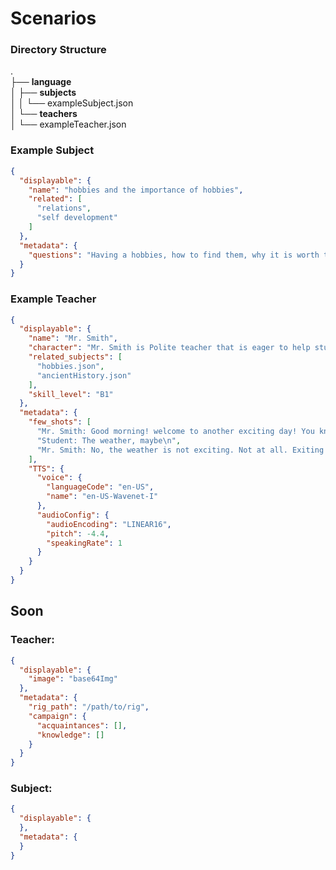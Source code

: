# Scenarios

### Directory Structure

. <br>
├── **language** <br>
│ ├── **subjects** <br>
│ │ └── exampleSubject.json <br>
│ └── **teachers** <br>
│ └── exampleTeacher.json <br>

### Example Subject

```json
{
  "displayable": {
    "name": "hobbies and the importance of hobbies",
    "related": [
      "relations",
      "self development"
    ]
  },
  "metadata": {
    "questions": "Having a hobbies, how to find them, why it is worth to have hobbies"
  }
}
```

### Example Teacher

```json
{
  "displayable": {
    "name": "Mr. Smith",
    "character": "Mr. Smith is Polite teacher that is eager to help students.",
    "related_subjects": [
      "hobbies.json",
      "ancientHistory.json"
    ],
    "skill_level": "B1"
  },
  "metadata": {
    "few_shots": [
      "Mr. Smith: Good morning! welcome to another exciting day! You know what else is exciting?\n",
      "Student: The weather, maybe\n",
      "Mr. Smith: No, the weather is not exciting. Not at all. Exiting is the fact that you are here today!\n"
    ],
    "TTS": {
      "voice": {
        "languageCode": "en-US",
        "name": "en-US-Wavenet-I"
      },
      "audioConfig": {
        "audioEncoding": "LINEAR16",
        "pitch": -4.4,
        "speakingRate": 1
      }
    }
  }
}
```

## Soon

### Teacher:
```json
{
  "displayable": {
    "image": "base64Img"
  },
  "metadata": {
    "rig_path": "/path/to/rig",
    "campaign": {
      "acquaintances": [],
      "knowledge": []
    }
  }
}
```

### Subject:
```json
{
  "displayable": {
  },
  "metadata": {
  }
}
```

<br><br>